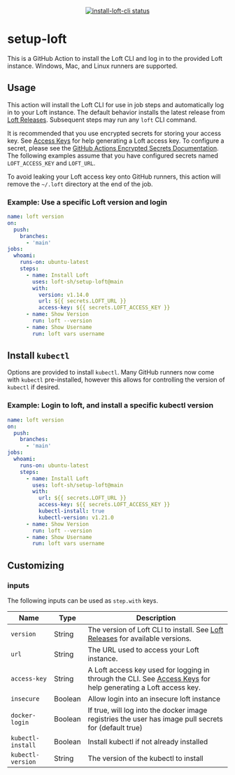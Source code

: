 <p align="center">
  <a href="https://github.com/loft-sh/setup-loft/actions"><img alt="install-loft-cli status" src="https://github.com/loft-sh/setup-loft/workflows/build-test/badge.svg"></a>
</p>

# setup-loft

This is a GitHub Action to install the Loft CLI and log in to the provided Loft instance. Windows, Mac, and Linux runners are supported.

## Usage

This action will install the Loft CLI for use in job steps and automatically log in to your Loft instance. The default behavior installs the latest release from [Loft Releases](https://github.com/loft-sh/loft/releases). Subsequent steps may run any `loft` CLI command.

It is recommended that you use encrypted secrets for storing your access key. See [Access Keys](https://loft.sh/docs/auth/access-keys) for help generating a Loft access key. To configure a secret, please see the [GitHub Actions Encrypted Secrets Documentation](https://docs.github.com/en/actions/reference/encrypted-secrets). The following examples assume that you have configured secrets named `LOFT_ACCESS_KEY` and `LOFT_URL`.

To avoid leaking your Loft access key onto GitHub runners, this action will remove the `~/.loft` directory at the end of the job.

### Example: Use a specific Loft version and login
```yaml
name: loft version
on:
  push:
    branches:
      - 'main'
jobs:
  whoami:
    runs-on: ubuntu-latest
    steps:
      - name: Install Loft
        uses: loft-sh/setup-loft@main
        with:
          version: v1.14.0
          url: ${{ secrets.LOFT_URL }}
          access-key: ${{ secrets.LOFT_ACCESS_KEY }}
      - name: Show Version
        run: loft --version
      - name: Show Username
        run: loft vars username
```

## Install `kubectl`

Options are provided to install `kubectl`. Many GitHub runners now come with `kubectl` pre-installed, however this allows for controlling the version of `kubectl` if desired.

### Example: Login to loft, and install a specific kubectl version
```yaml
name: loft version
on:
  push:
    branches:
      - 'main'
jobs:
  whoami:
    runs-on: ubuntu-latest
    steps:
      - name: Install Loft
        uses: loft-sh/setup-loft@main
        with:
          url: ${{ secrets.LOFT_URL }}
          access-key: ${{ secrets.LOFT_ACCESS_KEY }}
          kubectl-install: true
          kubectl-version: v1.21.0
      - name: Show Version
        run: loft --version
      - name: Show Username
        run: loft vars username
```

## Customizing

### inputs

The following inputs can be used as `step.with` keys. 

| Name                | Type     | Description                        |
|---------------------|----------|------------------------------------|
| `version`           | String   | The version of Loft CLI to install. See [Loft Releases](https://github.com/loft-sh/loft/releases) for available versions.
| `url`          | String   | The URL used to access your Loft instance.
| `access-key`   | String   | A Loft access key used for logging in through the CLI. See [Access Keys](https://loft.sh/docs/auth/access-keys) for help generating a Loft access key.
| `insecure`          | Boolean  | Allow login into an insecure loft instance
| `docker-login`      | Boolean  | If true, will log into the docker image registries the user has image pull secrets for (default true)
| `kubectl-install`        | Boolean  | Install kubectl if not already installed
| `kubectl-version`        | String   | The version of the kubectl to install